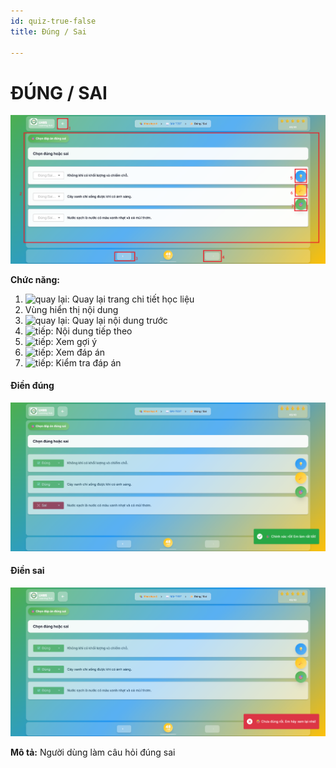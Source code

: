 ```yaml
---
id: quiz-true-false
title: Đúng / Sai

---
```


# ĐÚNG / SAI

![Trắc nghiệm đơn](/img/hoc-lieu-so/quiz-true-false/dung-sai.png)



__Chức năng:__
1. <img src="/docs-lms-hls/img/chung/back.png" alt="quay lại" width="50" />: Quay lại trang chi tiết học liệu
2. Vùng hiển thị nội dung
3. <img src="/docs-lms-hls/img/chung/back2.png" alt="quay lại" width="70" />: Quay lại nội dung trước
4. <img src="/docs-lms-hls/img/chung/next.png" alt="tiếp" width="70" />: Nội dung tiếp theo
5. <img src="/docs-lms-hls/img/hoc-lieu-so/quiz-single-choice/goi-y.png" alt="tiếp" width="50" />: Xem gợi ý
6. <img src="/docs-lms-hls/img/hoc-lieu-so/quiz-single-choice/dap-an.png" alt="tiếp" width="50" />: Xem đáp án
7. <img src="/docs-lms-hls/img/hoc-lieu-so/quiz-single-choice/kiem-tra.png" alt="tiếp" width="50" />: Kiểm tra đáp án

#### Điền đúng
![Trắc nghiệm đơn](/img/hoc-lieu-so/quiz-true-false/dung.png)

#### Điền sai
![Trắc nghiệm đơn](/img/hoc-lieu-so/quiz-true-false/sai.png)

__Mô tả:__ Người dùng làm câu hỏi đúng sai